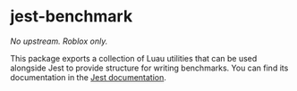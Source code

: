 # jest-benchmark

*No upstream. Roblox only.*

This package exports a collection of Luau utilities that can be used alongside Jest to provide structure for writing benchmarks. You can find its documentation in the [Jest documentation](https://roblox.github.io/jest-roblox-internal/jest-benchmark).
